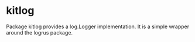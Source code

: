 # kitlog

Package kitlog provides a log.Logger implementation. It is a simple wrapper around the logrus package.
